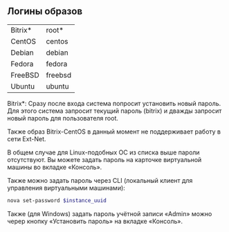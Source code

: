 ## Логины образов

|  |  |
| --- | --- |
| Bitrix* | root* |
| CentOS | centos |
| Debian | debian |
| Fedora | fedora |
| FreeBSD | freebsd |
| Ubuntu | ubuntu |

Bitrix*: Сразу после входа система попросит установить новый пароль. Для этого система запросит текущий пароль (bitrix) и дважды запросит новый пароль для пользователя root.

Также образ Bitrix-CentOS в данный момент не поддерживает работу в сети Ext-Net.

В общем случае для Linux-подобных ОС из списка выше пароли отсутствуют. Вы можете задать пароль на карточке виртуальной машины во вкладке «Консоль».

Также можно задать пароль через CLI (локальный клиент для управления виртуальными машинами):

```bash
nova set-password $instance_uuid
```

Также (для Windows) задать пароль учётной записи «Admin» можно череp кнопку «Установить пароль» на вкладке «Консоль».
